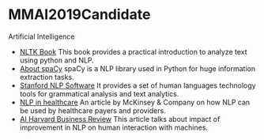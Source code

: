 # MMAI2019Candidate
Artificial Intelligence

- [NLTK Book](https://www.nltk.org/book/)  This book provides a practical introduction to analyze text using python and NLP.
- [About spaCy](https://spacy.io/)  spaCy is a NLP library used in Python for huge information extraction tasks.
- [Stanford NLP Software](https://stanfordnlp.github.io/CoreNLP/)  It provides a set of human languages technology tools for grammatical analysis and text analytics. 
- [NLP in healthcare](https://www.mckinsey.com/industries/healthcare-systems-and-services/our-insights/natural-language-processing-in-healthcare)  An article by McKinsey & Company on how NLP can be used by healthcare payers and providers.
- [AI Harvard Business Review](https://hbr.org/2018/07/ais-next-great-challenge-understanding-the-nuances-of-language)  This article talks about impact of improvement in NLP on human interaction with machines.
